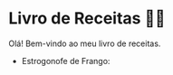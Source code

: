 # Livro de Receitas :woman_cook:



Olá! Bem-vindo ao meu livro de receitas.

- Estrogonofe de Frango:
